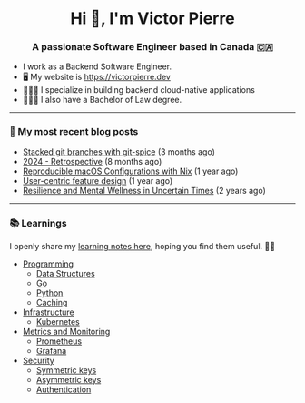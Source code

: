 <h1 align="center">Hi 👋, I'm Victor Pierre</h1>
<h3 align="center">A passionate Software Engineer based in Canada 🇨🇦</h3>

- I work as a Backend Software Engineer.
- 🖥 My website is https://victorpierre.dev
- 👨🏻‍💻 I specialize in building backend cloud-native applications
- 👨🏻‍⚖️ I also have a Bachelor of Law degree.

---

### 📝 My most recent blog posts

- [Stacked git branches with git-spice](https://victorpierre.dev/blog/git-spice/) (3 months ago)
- [2024 - Retrospective](https://victorpierre.dev/blog/2024-retrospective/) (8 months ago)
- [Reproducible macOS Configurations with Nix](https://victorpierre.dev/blog/declarative-macos-configurations-with-nix/) (1 year ago)
- [User-centric feature design](https://victorpierre.dev/blog/user-centric-feature-design/) (1 year ago)
- [Resilience and Mental Wellness in Uncertain Times](https://victorpierre.dev/blog/mental-health/) (2 years ago)

---

### 📚 Learnings
I openly share my [learning notes here](https://victorpierre.dev/learning/), hoping you find them useful. 🙇🏻

- [Programming](https://victorpierre.dev/learning/programming/)
  - [Data Structures](https://victorpierre.dev/learning/programming/data-structures/)
  - [Go](https://victorpierre.dev/learning/programming/go/)
  - [Python](https://victorpierre.dev/learning/programming/python/)
  - [Caching](https://victorpierre.dev/learning/programming/caching/)
- [Infrastructure](https://victorpierre.dev/learning/infrastructure/)
  - [Kubernetes](https://victorpierre.dev/learning/infrastructure/kubernetes/)
- [Metrics and Monitoring](https://victorpierre.dev/learning/metrics/)
  - [Prometheus](https://victorpierre.dev/learning/metrics/prometheus/)
  - [Grafana](https://victorpierre.dev/learning/metrics/grafana/)
- [Security](https://victorpierre.dev/learning/security/)
  - [Symmetric keys](https://victorpierre.dev/learning/security/cryptography/symmetric-keys/)
  - [Asymmetric keys](https://victorpierre.dev/learning/security/cryptography/asymmetric-keys/)
  - [Authentication](https://victorpierre.dev/learning/security/authentication/)


